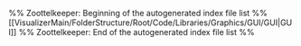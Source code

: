 %% Zoottelkeeper: Beginning of the autogenerated index file list  %%
 [[VisualizerMain/FolderStructure/Root/Code/Libraries/Graphics/GUI/GUI|GUI]]
%% Zoottelkeeper: End of the autogenerated index file list  %%
